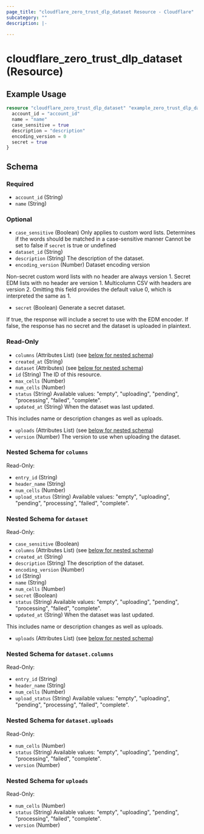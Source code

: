```yaml
---
page_title: "cloudflare_zero_trust_dlp_dataset Resource - Cloudflare"
subcategory: ""
description: |-
  
---
```


# cloudflare_zero_trust_dlp_dataset (Resource)



## Example Usage

```terraform
resource "cloudflare_zero_trust_dlp_dataset" "example_zero_trust_dlp_dataset" {
  account_id = "account_id"
  name = "name"
  case_sensitive = true
  description = "description"
  encoding_version = 0
  secret = true
}
```

<!-- schema generated by tfplugindocs -->
## Schema

### Required

- `account_id` (String)
- `name` (String)

### Optional

- `case_sensitive` (Boolean) Only applies to custom word lists.
Determines if the words should be matched in a case-sensitive manner
Cannot be set to false if `secret` is true or undefined
- `dataset_id` (String)
- `description` (String) The description of the dataset.
- `encoding_version` (Number) Dataset encoding version

Non-secret custom word lists with no header are always version 1.
Secret EDM lists with no header are version 1.
Multicolumn CSV with headers are version 2.
Omitting this field provides the default value 0, which is interpreted
the same as 1.
- `secret` (Boolean) Generate a secret dataset.

If true, the response will include a secret to use with the EDM encoder.
If false, the response has no secret and the dataset is uploaded in plaintext.

### Read-Only

- `columns` (Attributes List) (see [below for nested schema](#nestedatt--columns))
- `created_at` (String)
- `dataset` (Attributes) (see [below for nested schema](#nestedatt--dataset))
- `id` (String) The ID of this resource.
- `max_cells` (Number)
- `num_cells` (Number)
- `status` (String) Available values: "empty", "uploading", "pending", "processing", "failed", "complete".
- `updated_at` (String) When the dataset was last updated.

This includes name or description changes as well as uploads.
- `uploads` (Attributes List) (see [below for nested schema](#nestedatt--uploads))
- `version` (Number) The version to use when uploading the dataset.

<a id="nestedatt--columns"></a>
### Nested Schema for `columns`

Read-Only:

- `entry_id` (String)
- `header_name` (String)
- `num_cells` (Number)
- `upload_status` (String) Available values: "empty", "uploading", "pending", "processing", "failed", "complete".


<a id="nestedatt--dataset"></a>
### Nested Schema for `dataset`

Read-Only:

- `case_sensitive` (Boolean)
- `columns` (Attributes List) (see [below for nested schema](#nestedatt--dataset--columns))
- `created_at` (String)
- `description` (String) The description of the dataset.
- `encoding_version` (Number)
- `id` (String)
- `name` (String)
- `num_cells` (Number)
- `secret` (Boolean)
- `status` (String) Available values: "empty", "uploading", "pending", "processing", "failed", "complete".
- `updated_at` (String) When the dataset was last updated.

This includes name or description changes as well as uploads.
- `uploads` (Attributes List) (see [below for nested schema](#nestedatt--dataset--uploads))

<a id="nestedatt--dataset--columns"></a>
### Nested Schema for `dataset.columns`

Read-Only:

- `entry_id` (String)
- `header_name` (String)
- `num_cells` (Number)
- `upload_status` (String) Available values: "empty", "uploading", "pending", "processing", "failed", "complete".


<a id="nestedatt--dataset--uploads"></a>
### Nested Schema for `dataset.uploads`

Read-Only:

- `num_cells` (Number)
- `status` (String) Available values: "empty", "uploading", "pending", "processing", "failed", "complete".
- `version` (Number)



<a id="nestedatt--uploads"></a>
### Nested Schema for `uploads`

Read-Only:

- `num_cells` (Number)
- `status` (String) Available values: "empty", "uploading", "pending", "processing", "failed", "complete".
- `version` (Number)


